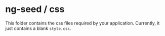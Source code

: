 # ng-seed / css
This folder contains the css files required by your application. Currently, it just contains a blank `style.css`.